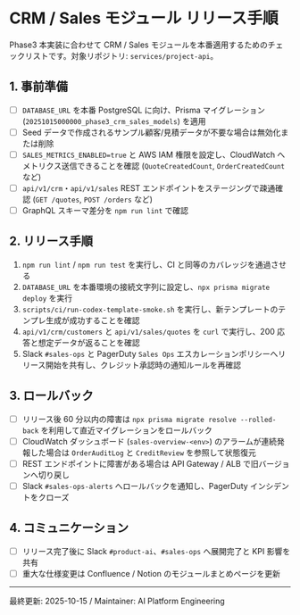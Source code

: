 # CRM / Sales モジュール リリース手順

Phase3 本実装に合わせて CRM / Sales モジュールを本番適用するためのチェックリストです。対象リポジトリ: `services/project-api`。

## 1. 事前準備
- [ ] `DATABASE_URL` を本番 PostgreSQL に向け、Prisma マイグレーション (`20251015000000_phase3_crm_sales_models`) を適用
- [ ] Seed データで作成されるサンプル顧客/見積データが不要な場合は無効化または削除
- [ ] `SALES_METRICS_ENABLED=true` と AWS IAM 権限を設定し、CloudWatch へメトリクス送信できることを確認 (`QuoteCreatedCount`, `OrderCreatedCount` など)
- [ ] `api/v1/crm`・`api/v1/sales` REST エンドポイントをステージングで疎通確認 (`GET /quotes`, `POST /orders` など)
- [ ] GraphQL スキーマ差分を `npm run lint` で確認

## 2. リリース手順
1. `npm run lint` / `npm run test` を実行し、CI と同等のカバレッジを通過させる
2. `DATABASE_URL` を本番環境の接続文字列に設定し、`npx prisma migrate deploy` を実行
3. `scripts/ci/run-codex-template-smoke.sh` を実行し、新テンプレートのテンプレ生成が成功することを確認
4. `api/v1/crm/customers` と `api/v1/sales/quotes` を `curl` で実行し、200 応答と想定データが返ることを確認
5. Slack `#sales-ops` と PagerDuty `Sales Ops` エスカレーションポリシーへリリース開始を共有し、クレジット承認時の通知ルールを再確認

## 3. ロールバック
- [ ] リリース後 60 分以内の障害は `npx prisma migrate resolve --rolled-back` を利用して直近マイグレーションをロールバック
- [ ] CloudWatch ダッシュボード (`sales-overview-<env>`) のアラームが連続発報した場合は `OrderAuditLog` と `CreditReview` を参照して状態復元
- [ ] REST エンドポイントに障害がある場合は API Gateway / ALB で旧バージョンへ切り戻し
- [ ] Slack `#sales-ops-alerts` へロールバックを通知し、PagerDuty インシデントをクローズ

## 4. コミュニケーション
- [ ] リリース完了後に Slack `#product-ai`、`#sales-ops` へ展開完了と KPI 影響を共有
- [ ] 重大な仕様変更は Confluence / Notion のモジュールまとめページを更新

---
最終更新: 2025-10-15 / Maintainer: AI Platform Engineering
